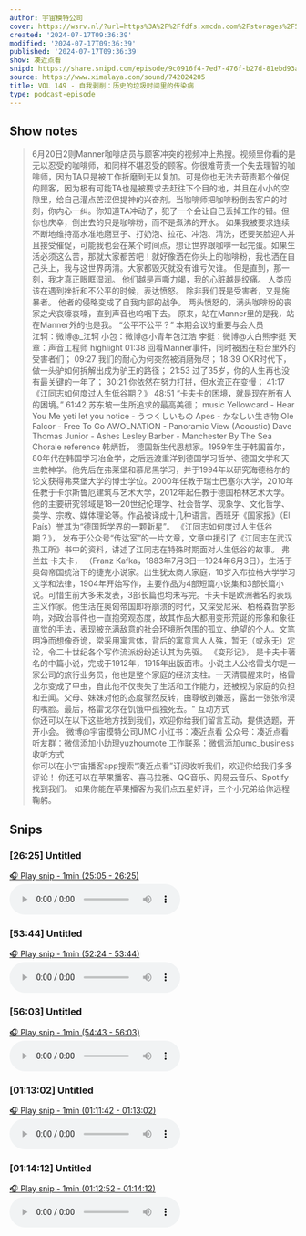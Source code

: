 ```yaml
---
author: 宇宙模特公司
cover: https://wsrv.nl/?url=https%3A%2F%2Ffdfs.xmcdn.com%2Fstorages%2F597e-audiofreehighqps%2F6D%2F90%2FGKwRIJIIQonMAAmg6QIgSPm9.jpeg&w=200&h=200
created: '2024-07-17T09:36:39'
modified: '2024-07-17T09:36:39'
published: '2024-07-17T09:36:39'
show: 凑近点看
snipd: https://share.snipd.com/episode/9c0916f4-7ed7-476f-b27d-81ebd93ad991
source: https://www.ximalaya.com/sound/742024205
title: VOL 149 - 自我剥削：历史的垃圾时间里的传染病
type: podcast-episode
---
```



## Show notes
> 6月20日2则Manner咖啡店员与顾客冲突的视频冲上热搜。视频里你看的是无以忍受的咖啡师，和同样不堪忍受的顾客。你很难苛责一个失去理智的咖啡师，因为TA只是被工作折磨到无以复加。可是你也无法去苛责那个催促的顾客，因为极有可能TA也是被要求去赶往下个目的地，并且在小小的空隙里，给自己灌点苦涩但提神的兴奋剂。当咖啡师把咖啡粉倒去客户的时刻，你内心一纠。你知道TA冲动了，犯了一个会让自己丢掉工作的错。但你也庆幸，倒出去的只是咖啡粉，而不是煮沸的开水。
> 如果我被要求连续不断地维持高水准地磨豆子、打奶泡、拉花、冲泡、清洗，还要笑脸迎人并且接受催促，可能我也会在某个时间点，想让世界跟咖啡一起完蛋。如果生活必须这么苦，那就大家都苦吧！就好像洒在你头上的咖啡粉，我也洒在自己头上，我与这世界两清。大家都毁灭就没有谁亏欠谁。
> 但是直到，那一刻，我才真正眼眶湿润。
> 他们越是声嘶力竭，我的心脏越是绞痛。
> 人类应该在遇到挫折和不公平的时候，表达愤怒。
> 除非我们既是受害者，又是施暴者。
> 他者的侵略变成了自我内部的战争。
> 两头愤怒的，满头咖啡粉的丧家之犬哀嚎哀嚎，直到声音也呜咽下去。
> 原来，站在Manner里的是我，站在Manner外的也是我。
> “公平不公平？”
> 本期会议的重要与会人员   
> 江轲：微博@_江轲
> 小包：微博@小青年包江浩
> 李挺：微博@大白熊李挺
> 天章：声音工程师
> highlight 
> 01:38 回看Manner事件，同时被困在柜台里外的受害者们；
> 09:27 我们的耐心为何突然被消磨殆尽；
> 18:39 OKR时代下， 做一头驴如何拆解出成为驴王的路径；
> 21:53 过了35岁，你的人生再也没有最关键的一年了；
> 30:21 你依然在努力打拼，但水流正在变慢；
> 41:17  《江同志如何度过人生低谷期？》
> 48:51 “卡夫卡的困境，就是现在所有人的困境。”
> 61:42 苏东坡一生所追求的最高美德；
> music 
> Yellowcard - Hear You Me
> yeti let you notice - うつくしいもの
> Apes - かなしい生き物
> Ole Falcor - Free To Go
> AWOLNATION - Panoramic View (Acoustic)
> Dave Thomas Junior - Ashes
> Lesley Barber - Manchester By The Sea Chorale
> reference 
> 韩炳哲， 德国新生代思想家。1959年生于韩国首尔，80年代在韩国学习冶金学，之后远渡重洋到德国学习哲学、德国文学和天主教神学。他先后在弗莱堡和慕尼黑学习，并于1994年以研究海德格尔的论文获得弗莱堡大学的博士学位。2000年任教于瑞士巴塞尔大学，2010年任教于卡尔斯鲁厄建筑与艺术大学，2012年起任教于德国柏林艺术大学。他的主要研究领域是18—20世纪伦理学、社会哲学、现象学、文化哲学、美学、宗教、媒体理论等。作品被译成十几种语言。西班牙《国家报》（El País）誉其为“德国哲学界的一颗新星”。
> 《江同志如何度过人生低谷期？》， 发布于公众号“传达室”的一片文章，文章中援引了《江同志在武汉热工所》书中的资料，讲述了江同志在特殊时期面对人生低谷的故事。
> 弗兰兹·卡夫卡， （Franz Kafka，1883年7月3日—1924年6月3日），生活于奥匈帝国统治下的捷克小说家。出生犹太商人家庭，18岁入布拉格大学学习文学和法律，1904年开始写作，主要作品为4部短篇小说集和3部长篇小说。可惜生前大多未发表，3部长篇也均未写完。卡夫卡是欧洲著名的表现主义作家。他生活在奥匈帝国即将崩溃的时代，又深受尼采、柏格森哲学影响，对政治事件也一直抱旁观态度，故其作品大都用变形荒诞的形象和象征直觉的手法，表现被充满敌意的社会环境所包围的孤立、绝望的个人。文笔明净而想像奇诡，常采用寓言体，背后的寓意言人人殊，暂无（或永无）定论，令二十世纪各个写作流派纷纷追认其为先驱。
> 《变形记》， 是卡夫卡著名的中篇小说，完成于1912年，1915年出版面市。小说主人公格雷戈尔是一家公司的旅行业务员，他也是整个家庭的经济支柱。一天清晨醒来时，格雷戈尔变成了甲虫，自此他不仅丧失了生活和工作能力，还被视为家庭的负担和丑闻。父母、妹妹对他的态度骤然反转，由尊敬到嫌恶，露出一张张冷漠的嘴脸。最后，格雷戈尔在饥饿中孤独死去。"
> 互动方式  
> 你还可以在以下这些地方找到我们，欢迎你给我们留言互动，提供选题，开开小会。
> 微博@宇宙模特公司UMC
> 小红书：凑近点看
> 公众号：凑近点看
> 听友群：微信添加小助理yuzhoumote
> 工作联系：微信添加umc_business
> 收听方式  
> 你可以在小宇宙播客app搜索“凑近点看”订阅收听我们，欢迎你给我们多多评论！
> 你还可以在苹果播客、喜马拉雅、QQ音乐、网易云音乐、Spotify找到我们。
> 如果你能在苹果播客为我们点五星好评，三个小兄弟给你远程鞠躬。

## Snips
### [26:25] Untitled
[🎧 Play snip - 1min️ (25:05 - 26:25)](https://share.snipd.com/snip/0503208e-588d-4fd2-915e-cacd38f4ec7d)
<audio controls> <source src="https://jt.ximalaya.com//GKwRIJEKbacSAaOJLQLybNXP.m4a?channel=rss&album_id=42542290&track_id=742024205&uid=259346405&jt=https://aod.cos.tx.xmcdn.com/storages/d9b1-audiofreehighqps/5C/B2/GKwRIJEKbacSAaOJLQLybNXP.m4a#t=25:05,26:25"> </audio>
### [53:44] Untitled
[🎧 Play snip - 1min️ (52:24 - 53:44)](https://share.snipd.com/snip/ce11ec67-fc72-4725-8a79-9679415869b2)
<audio controls> <source src="https://jt.ximalaya.com//GKwRIJEKbacSAaOJLQLybNXP.m4a?channel=rss&album_id=42542290&track_id=742024205&uid=259346405&jt=https://aod.cos.tx.xmcdn.com/storages/d9b1-audiofreehighqps/5C/B2/GKwRIJEKbacSAaOJLQLybNXP.m4a#t=52:24,53:44"> </audio>
### [56:03] Untitled
[🎧 Play snip - 1min️ (54:43 - 56:03)](https://share.snipd.com/snip/4bee6f7b-b5fd-4127-ab23-b8b49678aa25)
<audio controls> <source src="https://jt.ximalaya.com//GKwRIJEKbacSAaOJLQLybNXP.m4a?channel=rss&album_id=42542290&track_id=742024205&uid=259346405&jt=https://aod.cos.tx.xmcdn.com/storages/d9b1-audiofreehighqps/5C/B2/GKwRIJEKbacSAaOJLQLybNXP.m4a#t=54:43,56:03"> </audio>
### [01:13:02] Untitled
[🎧 Play snip - 1min️ (01:11:42 - 01:13:02)](https://share.snipd.com/snip/87b74884-9157-4e4f-936c-42cf0bdb38f7)
<audio controls> <source src="https://jt.ximalaya.com//GKwRIJEKbacSAaOJLQLybNXP.m4a?channel=rss&album_id=42542290&track_id=742024205&uid=259346405&jt=https://aod.cos.tx.xmcdn.com/storages/d9b1-audiofreehighqps/5C/B2/GKwRIJEKbacSAaOJLQLybNXP.m4a#t=01:11:42,01:13:02"> </audio>
### [01:14:12] Untitled
[🎧 Play snip - 1min️ (01:12:52 - 01:14:12)](https://share.snipd.com/snip/bbd50e37-d11f-497b-afa5-8cc52b74aade)
<audio controls> <source src="https://jt.ximalaya.com//GKwRIJEKbacSAaOJLQLybNXP.m4a?channel=rss&album_id=42542290&track_id=742024205&uid=259346405&jt=https://aod.cos.tx.xmcdn.com/storages/d9b1-audiofreehighqps/5C/B2/GKwRIJEKbacSAaOJLQLybNXP.m4a#t=01:12:52,01:14:12"> </audio>
